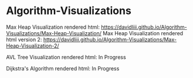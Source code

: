 # Algorithm-Visualizations
Max Heap Visualization rendered html: https://davidliii.github.io/Algorithm-Visualizations/Max-Heap-Visualization/
Max Heap Visualization rendered html version 2: https://davidliii.github.io/Algorithm-Visualizations/Max-Heap-Visualization-2/

AVL Tree Visualization rendered html: In Progress

Dijkstra's Algorithm rendered html: In Progress
